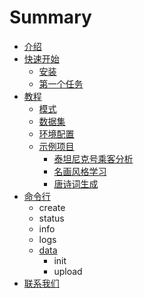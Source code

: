 # Summary

* [介绍](README.md)
* [快速开始](chapter1/an-zhuang.md)
  * [安装](chapter1/an-zhuang.md)
  * [第一个任务](chapter1/di-yi-ge-ren-wu.md)
* [教程](jiao-cheng/mo-shi-jie-shao.md)
  * [模式](jiao-cheng/mo-shi-jie-shao.md)
  * [数据集](jiao-cheng/shu-ju-ji.md)
  * [环境配置](jiao-cheng/huan-jing-pei-zhi.md)
  * [示例项目](jiao-cheng/shi-li-xiang-mu/tai-tan-ni-ke-hao-cheng-ke-fen-xi.md)
    * [泰坦尼克号乘客分析](jiao-cheng/shi-li-xiang-mu/tai-tan-ni-ke-hao-cheng-ke-fen-xi.md)
    * [名画风格学习](jiao-cheng/shi-li-xiang-mu/style-transfercli.md)
    * [唐诗词生成](jiao-cheng/shi-li-xiang-mu/tang-shi-ci-sheng-cheng.md)
* [命令行](ming-ling-xing.md)
  * create
  * status
  * info
  * logs
  * [data](ming-ling-xing/data.md)
    * init
    * upload
* [联系我们](lian-xi-wo-men.md)

